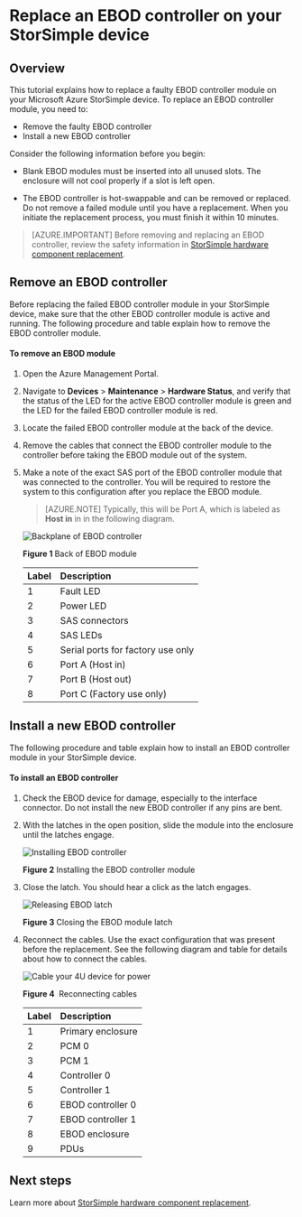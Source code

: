 <properties 
   pageTitle="Replace a StorSimple EBOD controller | Windows Azure"
   description="Explains how to remove and replace one or both EBOD controllers on a StorSimple 8600 device."
   services="storsimple"
   documentationCenter=""
   authors="alkohli"
   manager="carolz"
   editor="" />
<tags
	ms.service="storsimple"
	ms.date="12/02/2015"
	wacn.date=""/>

# Replace an EBOD controller on your StorSimple device

## Overview

This tutorial explains how to replace a faulty EBOD controller module on your Microsoft Azure StorSimple device. To replace an EBOD controller module, you need to:

- Remove the faulty EBOD controller
- Install a new EBOD controller

Consider the following information before you begin:

- Blank EBOD modules must be inserted into all unused slots. The enclosure will not cool properly if a slot is left open.

- The EBOD controller is hot-swappable and can be removed or replaced. Do not remove a failed module until you have a replacement. When you initiate the replacement process, you must finish it within 10 minutes.

>[AZURE.IMPORTANT] Before removing and replacing an EBOD controller, review the safety information in [StorSimple hardware component replacement](storsimple-hardware-component-replacement.md).

## Remove an EBOD controller

Before replacing the failed EBOD controller module in your StorSimple device, make sure that the other EBOD controller module is active and running. The following procedure and table explain how to remove the EBOD controller module.

#### To remove an EBOD module

1. Open the Azure Management Portal.

2. Navigate to **Devices** > **Maintenance** > **Hardware Status**, and verify that the status of the LED for the active EBOD controller module is green and the LED for the failed EBOD controller module is red.

3. Locate the failed EBOD controller module at the back of the device.

4. Remove the cables that connect the EBOD controller module to the controller before taking the EBOD module out of the system.

5. Make a note of the exact SAS port of the EBOD controller module that was connected to the controller. You will be required to restore the system to this configuration after you replace the EBOD module. 

    >[AZURE.NOTE] Typically, this will be Port A, which is labeled as **Host in** in in the following diagram.

    ![Backplane of EBOD controller](./media/storsimple-ebod-controller-replacement/IC741049.png)

     **Figure 1** Back of EBOD module

    |Label|Description|
    |:----|:----------|
    |1|Fault LED|
    |2|Power LED|
    |3|SAS connectors|
    |4|SAS LEDs|
    |5|Serial ports for factory use only|
    |6|Port A (Host in)|
    |7|Port B (Host out)|
    |8|Port C (Factory use only)|

## Install a new EBOD controller

The following procedure and table explain how to install an EBOD controller module in your StorSimple device.

#### To install an EBOD controller

1. Check the EBOD device for damage, especially to the interface connector. Do not install the new EBOD controller if any pins are bent.

2. With the latches in the open position, slide the module into the enclosure until the latches engage.

    ![Installing EBOD controller](./media/storsimple-ebod-controller-replacement/IC741050.png)

    **Figure 2** Installing the EBOD controller module

3. Close the latch. You should hear a click as the latch engages.

    ![Releasing EBOD latch](./media/storsimple-ebod-controller-replacement/IC741047.png)

    **Figure 3** Closing the EBOD module latch

4. Reconnect the cables. Use the exact configuration that was present before the replacement. See the following diagram and table for details about how to connect the cables.

    ![Cable your 4U device for power](./media/storsimple-ebod-controller-replacement/IC770723.png)

    **Figure 4**  Reconnecting cables

    |Label|Description|
    |:----|:----------|
    |1|Primary enclosure|
    |2|PCM 0|
    |3|PCM 1|
    |4|Controller 0|
    |5|Controller 1|
    |6|EBOD controller 0|
    |7|EBOD controller 1|
    |8|EBOD enclosure|
    |9|PDUs|

## Next steps

Learn more about [StorSimple hardware component replacement](/documentation/articles/storsimple-hardware-component-replacement).